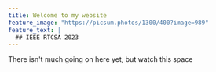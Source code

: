 ```yaml
---
title: Welcome to my website
feature_image: "https://picsum.photos/1300/400?image=989"
feature_text: |
  ## IEEE RTCSA 2023
---
```


There isn't much going on here yet, but watch this space
